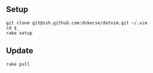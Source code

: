 ## Setup

    git clone git@ssh.github.com:dskecse/dotvim.git ~/.vim
    cd $_
    rake setup

## Update

    rake pull

